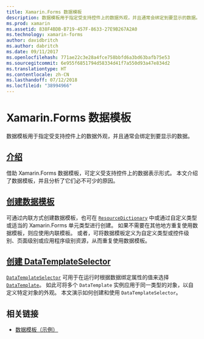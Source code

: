 ```yaml
---
title: Xamarin.Forms 数据模板
description: 数据模板用于指定受支持控件上的数据外观，并且通常会绑定到要显示的数据。
ms.prod: xamarin
ms.assetid: 838F4BDB-B719-457F-8633-27E9B267A2A0
ms.technology: xamarin-forms
author: davidbritch
ms.author: dabritch
ms.date: 09/11/2017
ms.openlocfilehash: 771ae22c3e28a4fce758bbfd6a3bd63bafb75e53
ms.sourcegitcommit: 6e955f6851794d58334d41f7a550d93a47e834d2
ms.translationtype: HT
ms.contentlocale: zh-CN
ms.lasthandoff: 07/12/2018
ms.locfileid: "38994966"
---
```

# <a name="xamarinforms-data-templates"></a>Xamarin.Forms 数据模板

数据模板用于指定受支持控件上的数据外观，并且通常会绑定到要显示的数据。

## <a name="introductionintroductionmd"></a>[介绍](introduction.md)

借助 Xamarin.Forms 数据模板，可定义受支持控件上的数据表示形式。 本文介绍了数据模板，并且分析了它们必不可少的原因。

## <a name="creating-a-datatemplatecreatingmd"></a>[创建数据模板](creating.md)

可通过内联方式创建数据模板，也可在 [`ResourceDictionary`](xref:Xamarin.Forms.ResourceDictionary) 中或通过自定义类型或适当的 Xamarin.Forms 单元类型进行创建。 如果不需要在其他地方重复使用数据模板，则应使用内联模板。 或者，可将数据模板定义为自定义类型或控件级别、页面级别或应用程序级别资源，从而重复使用数据模板。

## <a name="creating-a-datatemplateselectorselectormd"></a>[创建 DataTemplateSelector](selector.md)

[`DataTemplateSelector`](xref:Xamarin.Forms.DataTemplateSelector) 可用于在运行时根据数据绑定属性的值来选择 [`DataTemplate`](xref:Xamarin.Forms.DataTemplate)。 如此可将多个 `DataTemplate` 实例应用于同一类型的对象，以自定义特定对象的外观。 本文演示如何创建和使用 `DataTemplateSelector`。


## <a name="related-links"></a>相关链接

- [数据模板（示例）](https://developer.xamarin.com/samples/xamarin-forms/templates/datatemplates/)
